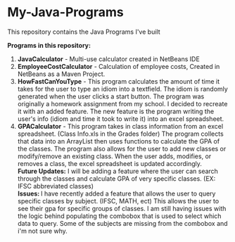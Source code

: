 # My-Java-Programs
This repository contains the Java Programs I've built

<b>Programs in this repository:</b>
<ol>
<li><b>JavaCalculator</b> - Multi-use calculator created in NetBeans IDE</li>
<li><b>EmployeeCostCalculator</b> - Calculation of employee costs, Created in NetBeans as a Maven Project.</li>
<li><b>HowFastCanYouType</b> - This program calculates the amount of time it takes for the user to type an idiom into a textfield. The idiom is randomly generated when the user clicks a start button. The program was originally a homework assignment from my school. I decided to recreate it with an added feature. The new feature is the program writing the user's info (idiom and time it took to write it) into an excel spreadsheet.</li>
<li><b>GPACalculator</b> - This program takes in class information from an excel spreadsheet. (Class Info.xls in the Grades folder) The program collects that data into an ArrayList then uses functions to calculate the GPA of the classes. The program also allows for the user to add new classes or modify/remove an existing class. When the user adds, modifies, or removes a class, the excel spreadsheet is updated accordingly.<br>
<b>Future Updates:</b> I will be adding a feature where the user can search through the classes and calculate GPA of very specific classes. (EX: IFSC abbreviated classes)<br>
<b>Issues: </b> I have recently added a feature that allows the user to query specific classes by subject. (IFSC, MATH, ect) This allows the user to see their gpa for specific groups of classes. I am still having issues with the logic behind populating the combobox that is used to select which data to query. Some of the subjects are missing from the combobox and i'm not sure why.</li>
</ol>
